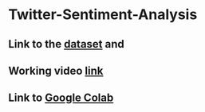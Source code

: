 # Twitter-Sentiment-Analysis

## Link to the [dataset](https://www.kaggle.com/datasets/arkhoshghalb/twitter-sentiment-analysis-hatred-speech?select=train.csv) and 
## Working video [link](https://loom.com/share/1941e124ee054fe4a75d125942bdfcfe)
## Link to [Google Colab](https://colab.research.google.com/drive/1g21V47pmMTBtj3aoVeTctJDMb17nHSPo?usp=sharing)

